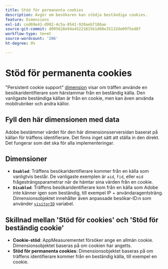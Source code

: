```yaml
---
title: Stöd för permanenta cookies
description: Avgör om besökaren kan stödja beständiga cookies.
feature: Dimensions
exl-id: ced69e41-d992-4c5a-8541-920aeb7186ae
source-git-commit: d095628e94a45221815b1d08e35132de09f5ed8f
workflow-type: tm+mt
source-wordcount: '206'
ht-degree: 0%

---
```


# Stöd för permanenta cookies

&quot;Persistent cookie support&quot; [dimension](overview.md) visar om träffen använde en besökaridentifierare som härstammar från en beständig källa. Den vanligaste beständiga källan är från en cookie, men kan även använda mobilrubriker och andra källor.

## Fyll den här dimensionen med data

Adobe bestämmer värdet för den här dimensionsserversidan baserat på källan för träffens identifierare. Det finns inget sätt att ställa in den direkt. Det fungerar som det ska för alla implementeringar.

## Dimensioner

* **`Enabled`**: Träffens besökaridentifierare kommer från en källa som vanligtvis består. De vanligaste exemplen är `aid`, `fid`, eller `mid` frågesträngsparametrar när de hämtar sina värden från en cookie.
* **`Disabled`**: Träffens besökaridentifierare kom från en källa som Adobe inte känner igen som beständig, till exempel IP + användaragentsträng. Dimensionsobjektet innehåller även anpassade besökar-ID:n som använder [`visitorID`](/help/implement/vars/config-vars/visitorid.md) variabel.

## Skillnad mellan &#39;Stöd för cookies&#39; och &#39;Stöd för beständig cookie&#39;

* **Cookie-stöd**: AppMeasurementet försöker ange en allmän cookie. Dimensionsobjektet baseras på om cookien har angetts.
* **Stöd för permanenta cookies**: Dimensionsobjektet baseras på om träffens identifierare kommer från en beständig källa, till exempel en cookie.
